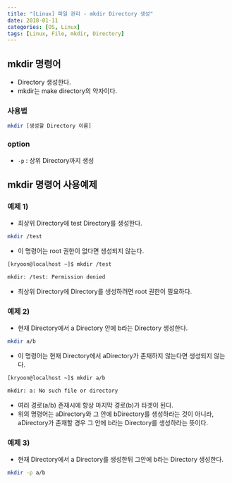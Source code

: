 ```yaml
---
title: "[Linux] 파일 관리 - mkdir Directory 생성"
date: 2018-01-11
categories: [OS, Linux]
tags: [Linux, File, mkdir, Directory]
---
```


## mkdir 명령어

- Directory 생성한다.
- mkdir는 make directory의 약자이다.

### 사용법

```bash
mkdir [생성할 Directory 이름]
```

### option

- `-p` : 상위 Directory까지 생성

## mkdir 명령어 사용예제
### 예제 1)

- 최상위 Directory에 test Directory를 생성한다.

```bash
mkdir /test
```

- 이 명령어는 root 권한이 없다면 생성되지 않는다.

```bash
[kryoon@localhost ~]$ mkdir /test

mkdir: /test: Permission denied
```

- 최상위 Directory에 Directory를 생성하려면 root 권한이 필요하다.

### 예제 2)

- 현재 Directory에서 a Directory 안에 b라는 Directory 생성한다.

```bash
mkdir a/b
```

- 이 명령어는 현재 Directory에서 aDirectory가 존재하지 않는다면 생성되지 않는다.

```bash
[kryoon@localhost ~]$ mkdir a/b

mkdir: a: No such file or directory
```

- 여러 경로(a/b) 존재시에 항상 마지막 경로(b)가 타겟이 된다.
- 위의 명령어는 aDirectory와 그 안에 bDirectory를 생성하라는 것이 아니라, aDirectory가 존재할 경우 그 안에 b라는 Directory를 생성하라는 뜻이다.

### 예제 3)

- 현재 Directory에서 a Directory를 생성한뒤 그안에 b라는 Directory 생성한다.

```bash
mkdir -p a/b
```